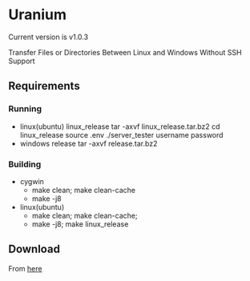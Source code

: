 # Uranium

Current version is v1.0.3

Transfer Files or Directories Between Linux and Windows Without SSH Support

## Requirements
### Running

- linux(ubuntu)  linux_release
   tar -axvf linux_release.tar.bz2 
   cd linux_release
   source .env
   ./server_tester username password 
- windows        release
   tar -axvf release.tar.bz2

### Building

- cygwin
    * make clean; make clean-cache
    * make -j8
- linux(ubuntu)
    * make clean; make clean-cache;
    * make -j8; make linux_release

## Download
From [here](https://github.com/NiklasWang/Uranium/releases/)
